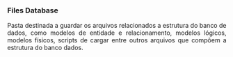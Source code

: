 ### Files Database

<p style="text-align: justify;">
Pasta destinada a guardar os arquivos relacionados a estrutura do banco de dados, como modelos de entidade e relacionamento, modelos lógicos, modelos físicos, scripts de cargar entre outros arquivos que compõem a estrutura do banco dados.
</p>



